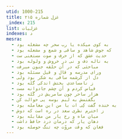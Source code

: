 ```yaml
---
utid: 1000-215
title: غزل شماره ۲۱۵
_index: 215
list: غزلیات
indexes: د
mesra:
  - به کوی میکده یا رب سحر چه مشغله بود
  - که جوش شاهد و ساقی و شمع و مشعله بود
  - حدیث عشق که از حرف و صوت مستغنی ست
  - به ناله دف و نی در خروش و ولوله بود
  - مباحثی که در آن حلقه جنون میرفت
  - ورای مدرسه و قال و قیل مسئله بود
  - دل از کرشمه ساقی به شکر بود ولی
  - ز نامساعدی بختش اندکی گله بود
  - قیاس کردم و آن چشم جادوانه مست
  - هزار ساحر چون سامریش در گَله بود
  - بگفتمش به لبم بوسه یی حوالت کن
  - به خنده گفت کِی ات با من این معامله بود
  - ز اخترم نظری سعد در ره است که دوش
  - میان ماه و رخ یار من مقابله بود
  - دهان یار که درمان درد حافظ داشت
  - فغان که وقت مروّت چه تنگ حوصله بود
---
```

